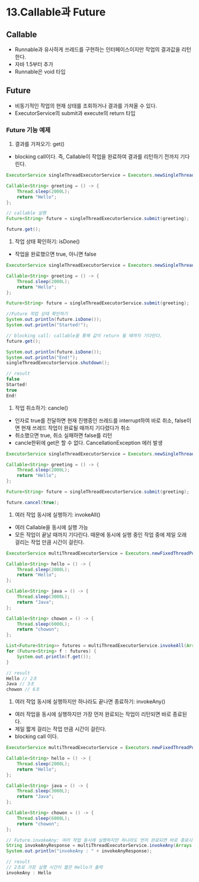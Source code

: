 # 13.Callable과 Future

## Callable

- Runnable과 유사하게 쓰레드를 구현하는 인터페이스이지만 작업의 결과값을 리턴한다.
- 자바 1.5부터 추가
- Runnable은 void 타입

## Future

- 비동기적인 작업의 현재 상태를 조회하거나 결과를 가져올 수 있다.
- ExecutorService의 submit과 execute의 return 타입

### Future 기능 예제

1. 결과를 가져오기: get()
- blocking call이다. 즉, Callable이 작업을 완료하여 결과를 리턴하기 전까지 기다린다. 

```java
ExecutorService singleThreadExecutorService = Executors.newSingleThreadExecutor();

Callable<String> greeting = () -> {
    Thread.sleep(2000L);
    return "Hello";
};

// callable 실행
Future<String> future = singleThreadExecutorService.submit(greeting);

future.get();
```

1. 작업 상태 확인하기: isDone()
- 작업을 완료했으면 true, 아니면 false

```java
ExecutorService singleThreadExecutorService = Executors.newSingleThreadExecutor();

Callable<String> greeting = () -> {
    Thread.sleep(2000L);
    return "Hello";
};

Future<String> future = singleThreadExecutorService.submit(greeting);

//Future 작업 상태 확인하기
System.out.println(future.isDone());
System.out.println("Started!");

// blocking call: callable을 통해 값이 return 될 때까지 기다린다.
future.get();

System.out.println(future.isDone());
System.out.println("End!");
singleThreadExecutorService.shutdown();

// result
false
Started!
true
End!
```

1. 작업 취소하기: cancle()
- 인자로 true를 전달하면 현재 진행중인 쓰레드를 interrupt하여 바로 취소, false이면 현재 쓰레드 작업이 완료될 때까지 기다렸다가 취소
- 취소했으면 true, 취소 실패하면 false를 리턴
- cancle한뒤에 get은 할 수 없다. CancellationException 에러 발생

```java
ExecutorService singleThreadExecutorService = Executors.newSingleThreadExecutor();

Callable<String> greeting = () -> {
    Thread.sleep(2000L);
    return "Hello";
};

Future<String> future = singleThreadExecutorService.submit(greeting);

future.cancel(true);
```

1. 여러 작업 동시에 실행하기: invokeAll()
- 여러 Callable을 동시에 실행 가능
- 모든 작업이 끝날 때까지 기다린다. 때문에 동시에 실행 중인 작업 중에 제일 오래 걸리는 작업 만큼 시간이 걸린다. 

```java
ExecutorService multiThreadExecutorService = Executors.newFixedThreadPool(4);

Callable<String> hello = () -> {
    Thread.sleep(2000L);
    return "Hello";
};

Callable<String> java = () -> {
    Thread.sleep(3000L);
    return "Java";
};

Callable<String> chowon = () -> {
    Thread.sleep(6000L);
    return "chowon";
};

List<Future<String>> futures = multiThreadExecutorService.invokeAll(Arrays.asList(hello, java, chowon));
for (Future<String> f : futures) {
    System.out.println(f.get());
}

// result
Hello // 2초
Java // 3초
chowon // 6초
```

1. 여러 작업 동시에 실행하지만 하나라도 끝나면 종료하기: invokeAny()
- 여러 작업을 동시에 실행하지만 가장 먼저 완료되는 작업이 리턴되면 바로 종료된다.
- 제일 짧게 걸리는 작업 만큼 시간이 걸린다.
- blocking call 이다.

```java
ExecutorService multiThreadExecutorService = Executors.newFixedThreadPool(4);

Callable<String> hello = () -> {
    Thread.sleep(2000L);
    return "Hello";
};

Callable<String> java = () -> {
    Thread.sleep(3000L);
    return "Java";
};

Callable<String> chowon = () -> {
    Thread.sleep(6000L);
    return "chowon";
};

// Future.invokeAny: 여러 작업 동시에 실행하지만 하나라도 먼저 완료되면 바로 종료시켜버리기
String invokeAnyResponse = multiThreadExecutorService.invokeAny(Arrays.asList(hello, java, chowon));
System.out.println("invokeAny : " + invokeAnyResponse);

// result
// 2초로 가장 실행 시간이 짧은 Hello가 출력
invokeAny : Hello
```